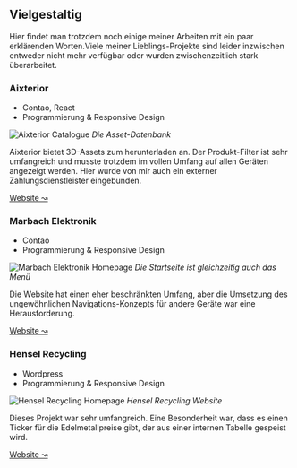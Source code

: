 ## Vielgestaltig

Hier findet man trotzdem noch einige meiner Arbeiten mit ein paar erklärenden Worten.Viele meiner Lieblings-Projekte sind leider inzwischen entweder nicht mehr verfügbar oder wurden zwischenzeitlich stark überarbeitet.

### Aixterior

* Contao, React
* Programmierung & Responsive Design

![Aixterior Catalogue](/images/aixterior.png)
*Die Asset-Datenbank*

Aixterior bietet 3D-Assets zum herunterladen an. Der Produkt-Filter ist sehr umfangreich und musste trotzdem im vollen Umfang auf allen Geräten angezeigt werden. Hier wurde von mir auch ein externer Zahlungsdienstleister eingebunden.

[Website ↝](https://aixterior.com/)

### Marbach Elektronik

* Contao
* Programmierung & Responsive Design

![Marbach Elektronik Homepage](/images/marbach-elektronik.png)
*Die Startseite ist gleichzeitig auch das Menü*

Die Website hat einen eher beschränkten Umfang, aber die Umsetzung des ungewöhnlichen Navigations-Konzepts für andere Geräte war eine Herausforderung.

[Website ↝](https://www.marbach-elektronik.de/)

### Hensel Recycling

* Wordpress
* Programmierung & Responsive Design

![Hensel Recycling Homepage](/images/hensel-recycling.png)
*Hensel Recycling Website*

Dieses Projekt war sehr umfangreich. Eine Besonderheit war, dass es einen Ticker für die Edelmetallpreise gibt, der aus einer internen Tabelle gespeist wird.

[Website ↝](https://hensel-recycling.com/)